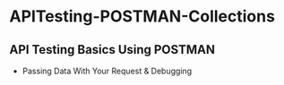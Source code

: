 # APITesting-POSTMAN-Collections
## API Testing Basics Using POSTMAN
* Passing Data With Your Request & Debugging


